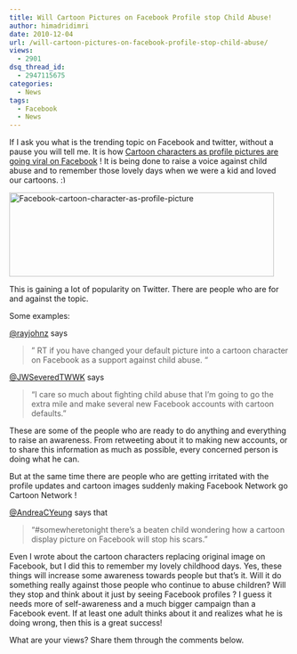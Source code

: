 ```yaml
---
title: Will Cartoon Pictures on Facebook Profile stop Child Abuse!
author: himadridimri
date: 2010-12-04
url: /will-cartoon-pictures-on-facebook-profile-stop-child-abuse/
views:
  - 2901
dsq_thread_id:
  - 2947115675
categories:
  - News
tags:
  - Facebook
  - News
---
```

If I ask you what is the trending topic on Facebook and twitter, without a pause you will tell me. It is how <a href="http://fbknol.com/cartoon-characters-as-profile-pictures-go-viral-on-facebook/" onclick="_gaq.push(['_trackEvent', 'outbound-article', 'http://fbknol.com/cartoon-characters-as-profile-pictures-go-viral-on-facebook/', 'Cartoon characters as profile pictures are going viral on Facebook']);" >Cartoon characters as profile pictures are going viral on Facebook</a> ! It is being done to raise a voice against child abuse and to remember those lovely days when we were a kid and loved our cartoons. <img src="http://devilsworkshop.org/wp-includes/images/smilies/simple-smile.png" alt=":)" class="wp-smiley" style="height: 1em; max-height: 1em;" />

<a href="http://fbknol.com/will-cartoon-pictures-on-facebook-profile-stop-child-abuse/facebook-cartoon-3/" onclick="_gaq.push(['_trackEvent', 'outbound-article', 'http://fbknol.com/will-cartoon-pictures-on-facebook-profile-stop-child-abuse/facebook-cartoon-3/', '']);" rel="attachment wp-att-4176"><img class="alignnone size-full  wp-image-53983" src="http://cdn.devilsworkshop.org/files/2010/12/Facebook-cartoon.png" alt="Facebook-cartoon-character-as-profile-picture" width="476" height="151" /></a>

This is gaining a lot of popularity on Twitter. There are people who are for and against the topic.

Some examples:

<a href="http://twitter.com/#!/rayjohnz/status/10964373417758720" onclick="_gaq.push(['_trackEvent', 'outbound-article', 'http://twitter.com/#!/rayjohnz/status/10964373417758720', '@rayjohnz']);" >@rayjohnz</a> says

> &#8221; RT if you have changed your default picture into a cartoon character on Facebook as a support against child abuse. &#8220;

<a href="http://twitter.com/#!/JWSeveredTWWK/status/10992344690069504" onclick="_gaq.push(['_trackEvent', 'outbound-article', 'http://twitter.com/#!/JWSeveredTWWK/status/10992344690069504', '@JWSeveredTWWK']);" >@JWSeveredTWWK</a> says<a href="http://twitter.com/#!/JWSeveredTWWK/status/10992344690069504" onclick="_gaq.push(['_trackEvent', 'outbound-article', 'http://twitter.com/#!/JWSeveredTWWK/status/10992344690069504', ' ']);" > </a>

> &#8220;I care so much about fighting child abuse that I&#8217;m going to go the extra mile and make several new Facebook accounts with cartoon defaults.&#8221;

<a href="http://twitter.com/#!/JWSeveredTWWK/status/10992344690069504" onclick="_gaq.push(['_trackEvent', 'outbound-article', 'http://twitter.com/#!/JWSeveredTWWK/status/10992344690069504', '']);" ></a> These are some of the people who are ready to do anything and everything to raise an awareness. From retweeting about it to making new accounts, or to share this information as much as possible, every concerned person is doing what he can.

But at the same time there are people who are getting irritated with the profile updates and cartoon images suddenly making Facebook Network go Cartoon Network !

<a href="http://twitter.com/#!/AndreaCYeung/status/10996175272411136" onclick="_gaq.push(['_trackEvent', 'outbound-article', 'http://twitter.com/#!/AndreaCYeung/status/10996175272411136', '@AndreaCYeung']);" >@AndreaCYeung</a> says that

> &#8220;#somewheretonight there&#8217;s a beaten child wondering how a cartoon display picture on Facebook will stop his scars.&#8221;

<a href="http://twitter.com/#!/AndreaCYeung/status/10996175272411136" onclick="_gaq.push(['_trackEvent', 'outbound-article', 'http://twitter.com/#!/AndreaCYeung/status/10996175272411136', '']);" ></a> Even I wrote about the cartoon characters replacing original image on Facebook, but I did this to remember my lovely childhood days. Yes, these things will increase some awareness towards people but that&#8217;s it. Will it do something really against those people who continue to abuse children? Will they stop and think about it just by seeing Facebook profiles ? I guess it needs more of self-awareness and a much bigger campaign than a Facebook event. If at least one adult thinks about it and realizes what he is doing wrong, then this is a great success!

What are your views? Share them through the comments below.
